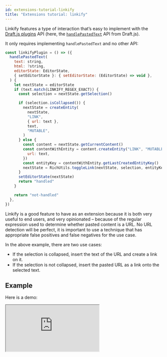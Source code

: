 ```yaml
---
id: extensions-tutorial-linkify
title: "Extensions tutorial: linkify"
---
```


Linkify features a type of interaction that’s easy to implement with the [Draft.js plugins](https://www.draft-js-plugins.com/) API (here, the [`handlePastedText`](https://draftjs.org/docs/api-reference-editor#handlepastedtext) API from Draft.js).

It only requires implementing `handlePastedText` and no other API:

```jsx
const linkifyPlugin = () => ({
  handlePastedText(
    text: string,
    html: ?string,
    editorState: EditorState,
    { setEditorState }: { setEditorState: (EditorState) => void },
  ) {
    let nextState = editorState
    if (text.match(LINKIFY_REGEX_EXACT)) {
      const selection = nextState.getSelection()

      if (selection.isCollapsed()) {
        nextState = createEntity(
          nextState,
          "LINK",
          { url: text },
          text,
          "MUTABLE",
        )
      } else {
        const content = nextState.getCurrentContent()
        const contentWithEntity = content.createEntity("LINK", "MUTABLE", {
          url: text,
        })
        const entityKey = contentWithEntity.getLastCreatedEntityKey()
        nextState = RichUtils.toggleLink(nextState, selection, entityKey)
      }
      setEditorState(nextState)
      return "handled"
    }

    return "not-handled"
  },
})
```

Linkify is a good feature to have as an extension because it is both very useful to end users, and very opinionated – because of the regular expression used to determine whether pasted content is a URL. No URL detection will be perfect, it is important to use a technique that has appropriate false positives and false negatives for the use case.

In the above example, there are two use cases:

- If the selection is collapsed, insert the text of the URL and create a link on it.
- If the selection is not collapsed, insert the pasted URL as a link onto the selected text.

## Example

Here is a demo:

<iframe src="https://demo.draftail.org/storybook/iframe.html?selectedKind=Plugins&selectedStory=Linkify" class="iframe iframe--docs-200"></iframe>
